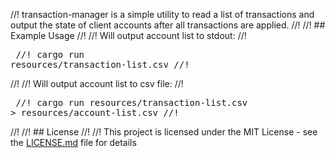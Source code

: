 //! transaction-manager is a simple utility to read a list of transactions and output the state of client accounts after all transactions are applied.
//!
//! ## Example Usage
//!
//! Will output account list to stdout:
//! <pre>
//! cargo run resources/transaction-list.csv
//! </pre>
//!
//! Will output account list to csv file:
//! <pre>
//! cargo run resources/transaction-list.csv > resources/account-list.csv
//! </pre>
//!
//! ## License
//!
//! This project is licensed under the MIT License - see the [LICENSE.md](https://github.com/tjhaskel/transaction-manager/blob/master/LICENSE.md) file for details
